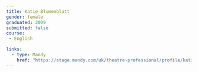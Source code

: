 ```yaml
---
title: Katie Blumenblatt
gender: female
graduated: 2009
submitted: false
course:
 - English

links:
  - type: Mandy
    href: "https://stage.mandy.com/uk/theatre-professional/profile/katie-blumenblatt"
---
```

